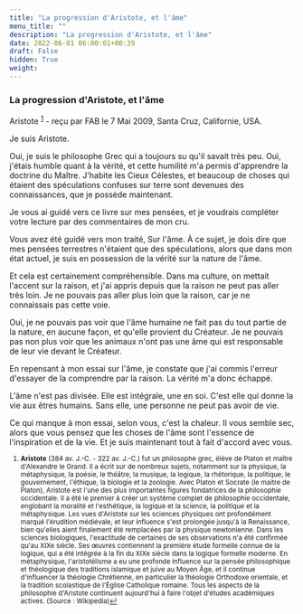 ```yaml
---
title: "La progression d'Aristote, et l'âme"
menu_title: ""
description: "La progression d'Aristote, et l'âme"
date: 2022-06-01 06:00:01+00:39
draft: False
hidden: True
weight:
---
```

### La progression d'Aristote, et l'âme

Aristote <sup id="a1">[1](#f1)</sup> - reçu par FAB le 7 Mai 2009, Santa Cruz, Californie, USA.

Je suis Aristote.

Oui, je suis le philosophe Grec qui a toujours su qu'il savait très peu. Oui, j'étais humble quant à la vérité, et cette humilité m'a permis d'apprendre la doctrine du Maître. J'habite les Cieux Célestes, et beaucoup de choses qui étaient des spéculations confuses sur terre sont devenues des connaissances, que je possède maintenant.

Je vous ai guidé vers ce livre sur mes pensées, et je voudrais compléter votre lecture par des commentaires de mon cru.

Vous avez été guidé vers mon traité, Sur l'âme. À ce sujet, je dois dire que mes pensées terrestres n'étaient que des spéculations, alors que dans mon état actuel, je suis en possession de la vérité sur la nature de l'âme.

Et cela est certainement compréhensible. Dans ma culture, on mettait l'accent sur la raison, et j'ai appris depuis que la raison ne peut pas aller très loin. Je ne pouvais pas aller plus loin que la raison, car je ne connaissais pas cette voie.

Oui, je ne pouvais pas voir que l'âme humaine ne fait pas du tout partie de la nature, en aucune façon, et qu'elle provient du Créateur. Je ne pouvais pas non plus voir que les animaux n'ont pas une âme qui est responsable de leur vie devant le Créateur.

En repensant à mon essai sur l'âme, je constate que j'ai commis l'erreur d'essayer de la comprendre par la raison. La vérité m'a donc échappé.

L'âme n'est pas divisée. Elle est intégrale, une en soi. C'est elle qui donne la vie aux êtres humains. Sans elle, une personne ne peut pas avoir de vie.

Ce qui manque à mon essai, selon vous, c'est la chaleur. Il vous semble sec, alors que vous pensez que les choses de l'âme sont l'essence de l'inspiration et de la vie. Et je suis maintenant tout à fait d'accord avec vous.
<small>

1. <large id="f1"> **Aristote** (384 av. J.-C. - 322 av. J.-C.) fut un philosophe grec, élève de Platon et maître d'Alexandre le Grand. Il a écrit sur de nombreux sujets, notamment sur la physique, la métaphysique, la poésie, le théâtre, la musique, la logique, la rhétorique, la politique, le gouvernement, l'éthique, la biologie et la zoologie. Avec Platon et Socrate (le maitre de Platon), Aristote est l'une des plus importantes figures fondatrices de la philosophie occidentale. Il a été le premier à créer un système complet de philosophie occidentale, englobant la moralité et l'esthétique, la logique et la science, la politique et la métaphysique. Les vues d'Aristote sur les sciences physiques ont profondément marqué l'érudition médiévale, et leur influence s'est prolongée jusqu'à la Renaissance, bien qu'elles aient finalement été remplacées par la physique newtonienne. Dans les sciences biologiques, l'exactitude de certaines de ses observations n'a été confirmée qu'au XIXe siècle. Ses œuvres contiennent la première étude formelle connue de la logique, qui a été intégrée à la fin du XIXe siècle dans la logique formelle moderne. En métaphysique, l'aristotélisme a eu une profonde influence sur la pensée philosophique et théologique des traditions islamique et juive au Moyen Âge, et il continue d'influencer la théologie Chrétienne, en particulier la théologie Orthodoxe orientale, et la tradition scolastique de l'Église Catholique romaine. Tous les aspects de la philosophie d'Aristote continuent aujourd'hui à faire l'objet d'études académiques actives. (Source : Wikipedia)[↩](#a1)
